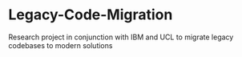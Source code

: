 # Legacy-Code-Migration
Research project in conjunction with IBM and UCL to migrate legacy codebases to modern solutions
